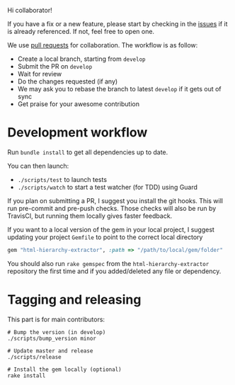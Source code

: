 Hi collaborator!

If you have a fix or a new feature, please start by checking in the
[issues](https://github.com/pixelastic/html-hierarchy-extractor/issues) if it is
already referenced. If not, feel free to open one.

We use [pull requests](https://github.com/pixelastic/html-hierarchy-extractor/pulls)
for collaboration. The workflow is as follow:

- Create a local branch, starting from `develop`
- Submit the PR on `develop`
- Wait for review
- Do the changes requested (if any)
- We may ask you to rebase the branch to latest `develop` if it gets out of sync
- Get praise for your awesome contribution

# Development workflow

Run `bundle install` to get all dependencies up to date.

You can then launch:

- `./scripts/test` to launch tests
- `./scripts/watch` to start a test watcher (for TDD) using Guard

If you plan on submitting a PR, I suggest you install the git hooks. This will
run pre-commit and pre-push checks. Those checks will also be run by TravisCI,
but running them locally gives faster feedback.

If you want to a local version of the gem in your local project, I suggest
updating your project `Gemfile` to point to the correct local directory

```ruby
gem "html-hierarchy-extractor", :path => "/path/to/local/gem/folder"
```

You should also run `rake gemspec` from the `html-hierarchy-extractor`
repository the first time and if you added/deleted any file or dependency.

# Tagging and releasing

This part is for main contributors:

```
# Bump the version (in develop)
./scripts/bump_version minor

# Update master and release
./scripts/release

# Install the gem locally (optional)
rake install
```
